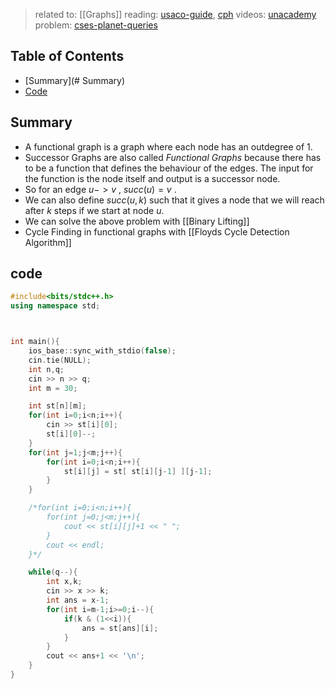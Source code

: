 > related to: [[Graphs]]
> reading: [usaco-guide](https://usaco.guide/silver/func-graphs?lang=cpp), [cph](https://usaco.guide/CPH.pdf#page=164)
> videos: [unacademy](https://www.youtube.com/watch?v=IOJpKCAKFHc) 
> problem: [cses-planet-queries](https://cses.fi/problemset/task/1750/) 

## Table of Contents

- [Summary](# Summary)
- [Code](#code)

## Summary

- A functional graph is a graph where each node has an outdegree of 1.
- Successor Graphs are also called *Functional Graphs* because there has to be a function that defines the behaviour of the edges. The input for the function is the node itself and output is a successor node.
- So for an edge $u->v$ , $succ(u)=v$ .
- We can also define $succ(u, k)$ such that it gives a node that we will reach after $k$ steps if we start at node $u$.
- We can solve the above problem with [[Binary Lifting]]
- Cycle Finding in functional graphs with [[Floyds Cycle Detection Algorithm]]

## code

```C++
#include<bits/stdc++.h>
using namespace std;



int main(){
	ios_base::sync_with_stdio(false);
	cin.tie(NULL);
	int n,q;
	cin >> n >> q;
	int m = 30;

	int st[n][m];
	for(int i=0;i<n;i++){
		cin >> st[i][0];
		st[i][0]--;
	}
	for(int j=1;j<m;j++){
		for(int i=0;i<n;i++){
			st[i][j] = st[ st[i][j-1] ][j-1]; 
		}
	}

	/*for(int i=0;i<n;i++){
		for(int j=0;j<m;j++){
			cout << st[i][j]+1 << " ";
		}
		cout << endl;
	}*/

	while(q--){
		int x,k;
		cin >> x >> k;
		int ans = x-1;
		for(int i=m-1;i>=0;i--){
			if(k & (1<<i)){
				ans = st[ans][i];
			}
		}
		cout << ans+1 << '\n';
	}
}
```